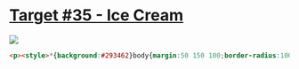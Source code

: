 # [Target #35 - Ice Cream](https://cssbattle.dev/play/35)

![](https://cssbattle.dev/targets/35.png)

```HTML
<p><style>*{background:#293462}body{margin:50 150 100;border-radius:100q 100q 42q 42q;background:#fff1c1}p{position:fixed;width:30;height:50;background:linear-gradient(#a64942 10px,#fe5f55 1q);bottom:34;left:185;border-radius:0 0 10q 10q
```